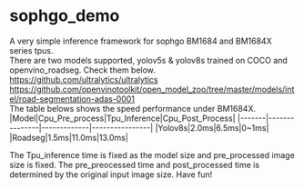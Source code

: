 # sophgo_demo
A very simple inference framework for sophgo BM1684 and BM1684X series tpus.
<br>There are two models supported, yolov5s & yolov8s trained on COCO and openvino_roadseg. Check them below.
<br>https://github.com/ultralytics/ultralytics
<br>https://github.com/openvinotoolkit/open_model_zoo/tree/master/models/intel/road-segmentation-adas-0001
<br>The table belows shows the speed performance under BM1684X.
|Model|Cpu_Pre_process|Tpu_Inference|Cpu_Post_Process|
|-------|---------------|-------------|----------------|
|Yolov8s|2.0ms|6.5ms|0~1ms|
|Roadseg|1.5ms|11.0ms|13.0ms|

The Tpu_inference time is fixed as the model size and pre_processed image size is fixed. The pre_preocessed time and post_processed time
is determined by the original input image size. Have fun!

